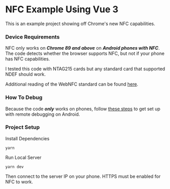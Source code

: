 # NFC Example Using Vue 3

This is an example project showing off Chrome's new NFC capabilities.

### Device Requirements
NFC only works on ***Chrome 89 and above*** on ***Android phones with NFC***. The code detects whether the browser supports NFC, but not if your phone has NFC capabilities.

I tested this code with NTAG215 cards but any standard card that supported NDEF should work.

Additional reading of the WebNFC standard can be found [here](https://w3c.github.io/web-nfc/).

### How To Debug

Because the code ***only*** works on phones, follow [these steps](https://developer.chrome.com/docs/devtools/remote-debugging/) to get set up with remote debugging on Android.

### Project Setup
Install Dependencies
```
yarn
```
Run Local Server
```
yarn dev
```
Then connect to the server IP on your phone. HTTPS must be enabled for NFC to work.